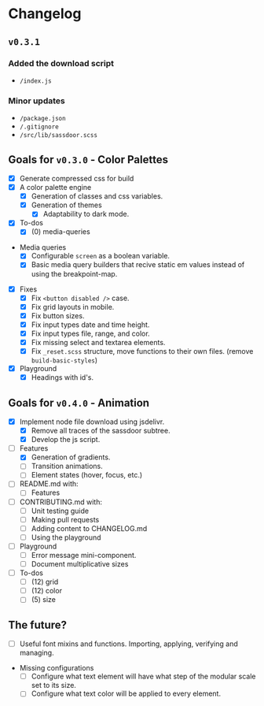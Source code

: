 # Changelog

## `v0.3.1`

### Added the download script
  - `/index.js`

### Minor updates
  - `/package.json`
  - `/.gitignore`
  - `/src/lib/sassdoor.scss`

## Goals for `v0.3.0` - Color Palettes
  - [x] Generate compressed css for build
  - [x] A color palette engine
    - [x] Generation of classes and css variables.
    - [x] Generation of themes
      - [x] Adaptability to dark mode.
  - [x] To-dos
    - [x] (0) media-queries
  - Media queries
    - [x] Configurable `screen` as a boolean variable.
    - [x] Basic media query builders that recive static em values instead of using the breakpoint-map.
  - [x] Fixes
    - [x] Fix `<button disabled />` case.
    - [x] Fix grid layouts in mobile.
    - [x] Fix button sizes.
    - [x] Fix input types date and time height.
    - [x] Fix input types file, range, and color.
    - [x] Fix missing select and textarea elements.
    - [x] Fix `_reset.scss` structure, move functions to their own files. (remove `build-basic-styles`)
  - [x] Playground
    - [x] Headings with id's.

## Goals for `v0.4.0` - Animation
  - [x] Implement node file download using jsdelivr.
    - [x] Remove all traces of the sassdoor subtree.
    - [x] Develop the js script.
  - [ ] Features
    - [x] Generation of gradients.
    - [ ] Transition animations.
    - [ ] Element states (hover, focus, etc.)
  - [ ] README.md with:
    - [ ] Features
  - [ ] CONTRIBUTING.md with:
    - [ ] Unit testing guide
    - [ ] Making pull requests
    - [ ] Adding content to CHANGELOG.md
    - [ ] Using the playground
  - [ ] Playground
    - [ ] Error message mini-component.
    - [ ] Document multiplicative sizes
  - [ ] To-dos
    - [ ] (12) grid
    - [ ] (12) color
    - [ ] (5) size

## The future?
  - [ ] Useful font mixins and functions. Importing, applying, verifying and managing.
  - Missing configurations
    - [ ] Configure what text element will have what step of the modular scale set to its size.
    - [ ] Configure what text color will be applied to every element.